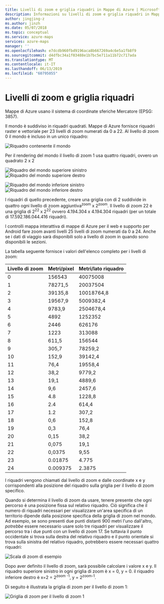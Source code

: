 ```yaml
---
title: Livelli di zoom e griglia riquadri in Mappe di Azure | Microsoft Docs
description: Informazioni su livelli di zoom e griglia riquadri in Mappe di Azure
author: jingjing-z
ms.author: jinzh
ms.date: 05/07/2018
ms.topic: conceptual
ms.service: azure-maps
services: azure-maps
manager: ''
ms.openlocfilehash: e7dcdb960fbd9196aca8b667269a4c6e5a1fb8f9
ms.sourcegitcommit: d4dfbc34a1f03488e1b7bc5e711a11b72c717ada
ms.translationtype: MT
ms.contentlocale: it-IT
ms.lasthandoff: 06/13/2019
ms.locfileid: "60795055"
---
```

# <a name="zoom-levels-and-tile-grid"></a>Livelli di zoom e griglia riquadri
Mappe di Azure usano il sistema di coordinate sferiche Mercatore (EPSG: 3857).

Il mondo è suddiviso in riquadri quadrati. Mappe di Azure fornisce riquadri raster e vettoriale per 23 livelli di zoom numerati da 0 a 22. Al livello di zoom 0 il mondo è incluso in un unico riquadro:

![Riquadro contenente il mondo](./media/zoom-levels-and-tile-grid/world0.png)

Per il rendering del mondo il livello di zoom 1 usa quattro riquadri, ovvero un quadrato 2 x 2

![Riquadro del mondo superiore sinistro](media/zoom-levels-and-tile-grid/world1a.png)     ![Riquadro del mondo superiore destro](media/zoom-levels-and-tile-grid/world1c.png) 

![Riquadro del mondo inferiore sinistro](media/zoom-levels-and-tile-grid/world1b.png)     ![Riquadro del mondo inferiore destro](media/zoom-levels-and-tile-grid/world1d.png) 

I riquadri di quello precedente, creare una griglia con di 2 suddivide in quattro ogni livello di zoom aggiuntiva<sup>zoom</sup> x 2<sup>zoom</sup>. Il livello di zoom 22 è una griglia di 2<sup>22</sup> x 2<sup>22</sup> ovvero 4.194.304 x 4.194.304 riquadri (per un totale di 17.592.186.044.416 riquadri).

I controlli mappa interattiva di mappe di Azure per il web e supporto per Android fare zoom avanti livelli 25 livelli di zoom numerati da 0 a 24. Anche se i dati di viaggio sarà disponibili solo a livello di zoom in quando sono disponibili le sezioni.

La tabella seguente fornisce i valori dell'elenco completo per i livelli di zoom:

|Livello di zoom|Metri/pixel|Metri/lato riquadro|
|--- |--- |--- |
|0|156543|40075008|
|1|78271,5|20037504|
|2|39135,8|10018764,8|
|3|19567,9|5009382,4|
|4|9783,9|2504678,4|
|5|4892|1252352|
|6|2446|626176|
|7|1223|313088|
|8|611,5|156544|
|9|305,7|78259,2|
|10|152,9|39142,4|
|11|76,4|19558,4|
|12|38,2|9779,2|
|13|19,1|4889,6|
|14|9,6|2457,6|
|15|4.8|1228,8|
|16|2.4|614,4|
|17|1.2|307,2|
|18|0,6|152,8|
|19|0,3|76,4|
|20|0,15|38,2|
|21|0,075|19,1|
|22|0,0375|9,55|
|23|0.01875|4.775|
|24|0.009375|2.3875|

I riquadri vengono chiamati dal livello di zoom e dalle coordinate x e y corrispondenti alla posizione del riquadro sulla griglia per il livello di zoom specifico.

Quando si determina il livello di zoom da usare, tenere presente che ogni percorso è una posizione fissa sul relativo riquadro. Ciò significa che il numero di riquadri necessari per visualizzare un'area specifica di un territorio dipende dalla posizione specifica della griglia di zoom nel mondo. Ad esempio, se sono presenti due punti distanti 900 metri l'uno dall'altro, *potrebbe* essere necessario usare solo tre riquadri per visualizzare il percorso tra i due punti con un livello di zoom 17. Se tuttavia il punto occidentale si trova sulla destra del relativo riquadro e il punto orientale si trova sulla sinistra del relativo riquadro, potrebbero essere necessari quattro riquadri:

![Scala di zoom di esempio](media/zoom-levels-and-tile-grid/zoomdemo_scaled.png) 

Dopo aver definito il livello di zoom, sarà possibile calcolare i valore x e y. Il riquadro superiore sinistro in ogni griglia di zoom è x = 0, y = 0. il riquadro inferiore destro è x=2 = 2<sup>zoom -1</sup>, y = 2<sup>zoom-1</sup>.

Di seguito è illustrata la griglia di zoom per il livello di zoom 1:

![Griglia di zoom per il livello di zoom 1](media/zoom-levels-and-tile-grid/api_x_y.png)
